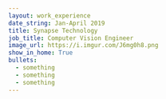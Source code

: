 ```yaml
---
layout: work_experience
date_string: Jan-April 2019
title: Synapse Technology
job_title: Computer Vision Engineer
image_url: https://i.imgur.com/J6mg0h8.png
show_in_home: True
bullets:
  - something
  - something
  - something
---
```

